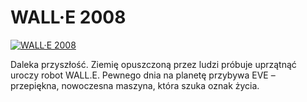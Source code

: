 WALL·E 2008 
=============
[![WALL·E 2008 ](http://vidos.pl/images/player.gif)](http://vidos.pl/wall-e-2008)

 Daleka przyszłość. Ziemię opuszczoną przez ludzi próbuje uprzątnąć uroczy robot WALL.E. Pewnego dnia na planetę przybywa EVE – przepiękna, nowoczesna maszyna, która szuka oznak życia.
